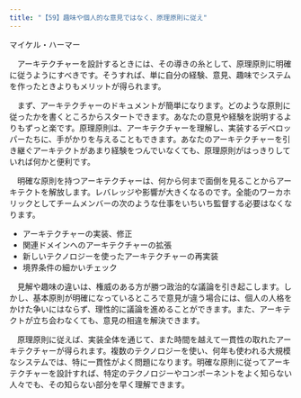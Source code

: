 ```yaml
---
title: "【59】趣味や個人的な意見ではなく、原理原則に従え"
---
```



マイケル・ハーマー


　アーキテクチャーを設計するときには、その導きの糸として、原理原則に明確に従うようにすべきです。そうすれば、単に自分の経験、意見、趣味でシステムを作ったときよりもメリットが得られます。

　まず、アーキテクチャーのドキュメントが簡単になります。どのような原則に従ったかを書くところからスタートできます。あなたの意見や経験を説明するよりもずっと楽です。原理原則は、アーキテクチャーを理解し、実装するデベロッパーたちに、手がかりを与えることもできます。あなたのアーキテクチャーを引き継ぐアーキテクトがあまり経験をつんでいなくても、原理原則がはっきりしていれば何かと便利です。

　明確な原則を持つアーキテクチャーは、何から何まで面倒を見ることからアーキテクトを解放します。レバレッジや影響が大きくなるのです。全能のワーカホリックとしてチームメンバーの次のような仕事をいちいち監督する必要はなくなります。

  - アーキテクチャーの実装、修正
  - 関連ドメインへのアーキテクチャーの拡張
  - 新しいテクノロジーを使ったアーキテクチャーの再実装
  - 境界条件の細かいチェック

　見解や趣味の違いは、権威のある方が勝つ政治的な議論を引き起こします。しかし、基本原則が明確になっているところで意見が違う場合には、個人の人格をかけた争いにはならず、理性的に議論を進めることができます。また、アーキテクトが立ち会わなくても、意見の相違を解決できます。

　原理原則に従えば、実装全体を通じて、また時間を越えて一貫性の取れたアーキテクチャーが得られます。複数のテクノロジーを使い、何年も使われる大規模なシステムでは、特に一貫性がよく問題になります。明確な原則に従ってアーキテクチャーを設計すれば、特定のテクノロジーやコンポーネントをよく知らない人々でも、その知らない部分を早く理解できます。
